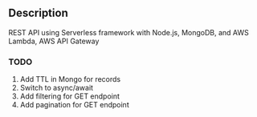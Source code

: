 ## Description ##
REST API using Serverless framework with Node.js, MongoDB, and AWS Lambda, AWS API Gateway

### TODO ###
1. Add TTL in Mongo for records
2. Switch to async/await
3. Add filtering for GET endpoint
4. Add pagination for GET endpoint
